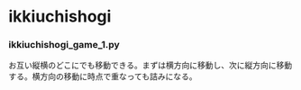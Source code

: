 # ikkiuchishogi

### ikkiuchishogi_game_1.py

お互い縦横のどこにでも移動できる。まずは横方向に移動し、次に縦方向に移動する。横方向の移動に時点で重なっても詰みになる。
